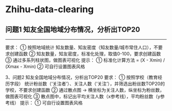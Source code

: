 # Zhihu-data-clearing

## 问题1 知友全国地域分布情况，分析出TOP20
---
要求：
① 按照地域统计 知友数量、知友密度（知友数量/城市常住人口），不要求创建函数
② 知友数量，知友密度，标准化处理，取值0-100，要求创建函数
③ 通过多系列柱状图，做图表可视化
提示：
① 标准化计算方法 = (X - Xmin) / (Xmax - Xmin)
② 可自行设置图表风格

3、问题2 知友全国地域分布情况，分析出TOP20
要求：
① 按照学校（教育经历字段） 统计粉丝数（‘关注者’）、关注人数（‘关注’），并筛选出粉丝数TOP20的学校，不要求创建函数
② 通过散点图 → 横坐标为关注人数，纵坐标为粉丝数，做图表可视化
③ 散点图中，标记出平均关注人数（x参考线），平均粉丝数（y参考线）
提示：
① 可自行设置图表风格
